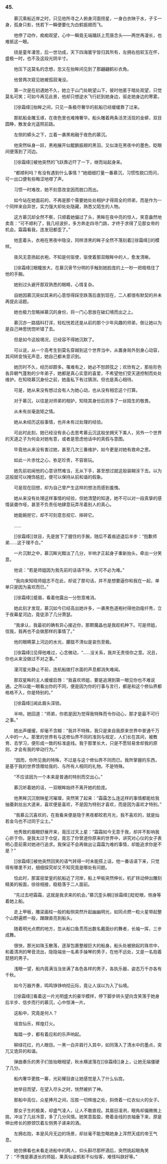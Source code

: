 ### 45.

　　慕沉乘船近岸之时，只见他所寻之人俯身河面捞星，一身白衣映于水，孑孓一身，孤身只影，恍若下一瞬便要化为白鹤振翅而飞。

　　他停了动作，痴痴观望，心中一瞬竟无端踊跃上荒唐念头——两世再漫长，也难抵这一眼。

　　绕是童年凄苦，后一世功成，天下四海寰宇皆归其所有，左拥右抱软玉在怀，盛极一时，也不及这段光阴半寸。

　　他压下这莫名的念想，忽又在抬眸间见到了那翩翩鹤衫衣角。

　　他曾两次窥见她被孤寂淹没。

　　第一次是在初遇她不久，她立于山门处眺望山下，彼时他匿于暗处观望，只觉莫名可笑；可如今再见此景，他却只想逆水飞行赶到她身边，驱走她身边的寒雾。

　　[[徐霜绛]]抬眸之间，只见一条极尽奢华的航船已经缓缓靠了过来。

　　那航船金雕玉琢，在夜色里也难掩奢华。船头雕着两条活灵活现的金蟒，双目圆睁，散发金光遥照前路。

　　左侧的蟒头之下，立着一袭黑袍融于夜色的慕沉。

　　他突然纵身一跃，黑袍展开似鲲鹏振翅的黑羽，又似泼在黑夜中的墨色，眨眼间便落到了河边。

　　[[徐霜绛]]被他突然的飞跃靠近吓了一下，继而站起身来。

　　“都顺利吗？有没有遇到什么事情？”她细细打量一番慕沉，习惯性脱口而问，可一出口便有些晦涩地噤了声。

　　习惯一时难改，她不刻意改变因而脱口而出。

　　如今站在她面前的，不再是那个需要她处处相护才得周全的师弟，而是作为一个同样来自异世，实力强大却处处隐藏，熟悉又陌生的人物。

　　这方慕沉却全然不察，只顺着她偏过了头，黑眸在夜中亮的惊人，笑意盎然地卖乖：“可不顺利了，我几经波折，多方奔走四寻门路，才终于求得了见那女帝的机会。霜霜看我，连发冠都歪了。”

　　他歪着头，衣袍在黑夜中隐没，同样漆黑的眸子全然不落刻着[[徐霜绛]]的模样。

　　夜风无意扬起衣袍，不知是何驱使，驱使着那双眼眸中的人，愈发清晰。

　　[[徐霜绛]]眼瞳放大，在慕沉骨节分明的手触到她脸庞的上一秒一把桎梏住了他的手腕。

　　她别过头避开那双熟悉的眼睛，心情复杂。

　　自她因慕沉突如其来的心意惊得踩空跌落后直到现在，二人都很有默契的并未再提此话题。

　　她也极力忽略掉慕沉的身份，将一门心思放在破幻境而出之上。

　　慕沉亦一路插科打诨，轻松恍若还是从前的那个少年风趣的师弟，倒让她以为是自己神思恍惚听错了去。

　　但是如今这般境况，已经容不得她沉默了。

　　可以说，从一个高考生到莫名穿越到这个世界当中，从置身局外到身心动容，其间转变悄无声息，她自己都未意识到。

　　她历时不久，经历却颇多。罹难有之，她必不恕顾弦之；欢欣有之，那些形色各异朝气蓬勃的少年弟子，她都是真心实意的喜爱，不希望他们受天道控制而处处维护。在知晓慕沉身份之前，她虽私下有过猜测，但也是真心相待。

　　可是，她从来没有想过会有人为她心动，也从没有相恋这个打算。

　　对于慕沉，以往是对师弟的相护，知晓其身份后则多了一丝陌生的敬畏。

　　从未有丝毫逾矩之情。

　　她从未经历这般事情，也并未有过处理的经验。

　　可此时此刻，她已经没有余心去思考慕云沉这般坐拥天下美人，另外一个世界的天道之子为何会对她有意，或者是思虑他话中的真假与意图。

　　毕竟他从来没有害过她，甚至几次三番维护，如今更是对她有救命之恩。

　　如此一片赤忱之心，弥足珍贵，不容亵玩。

　　她先前初闻他的心意讶然难当，无从下手，甚至想过就这般装糊涂下去。以为这般就可以掩饰尴尬，便可以保持从前和谐的假象。

　　可是现在回想，却为自己曾产生这样的想法而感到羞愧。

　　她从来没有处理这样事情的经验，但她清楚的知道，她不可以对一段真挚的感情装聋作哑，甚至不负责任地肆意玩弄吊着别人的真心。

　　她能婉拒它，却不可刻意忽视它、摔碎它。

　　……

　　[[徐霜绛]]敛目，先是放下了握住的手腕，随后不着痕迹退后半步：“抱歉师弟……这于理不合。”

　　一片沉默之中，慕沉眸光黯淡了几分，半响才正起身子重新抬头，牵出一分笑意。

　　他说：“若是师姐因为我先前的话语不快，大可不必为难。”

　　“我向来知晓师姐志不在此，却说了那句话，并不是想要逼你和我在一起，单单只是因为喜欢而已。”

　　[[徐霜绛]]蹙眉，看着他露出一分愁意难消。

　　她此刻才发现，慕沉如今已经高出她许多，一袭黑色道袍衬得他劲瘦纤秀，立于夜幕星河边，竟徒添了几分萧瑟。

　　“我承认，我最初的确有异心接近你，那颗魔晶也是我趁机种下。可是师姐，信我，我再也不会做那样的事情了。”

　　他的眼睛蒙上河边的水光，朦胧不清似是哀伤至极。

　　[[徐霜绛]]见得他难过，心念微动，“……没关系，我并无责怪你之意。况且，你也从来没做过不对之事。”

　　漫河星光静止不前，连航船拨打水面的声息都消失难闻。

　　那双星眸的主人缓缓启唇：“我喜欢师姐，要是追溯到第一眼见你也不难说通。之所以能一眼看出你的不同，便是因为你的行事与言行，都是和这个修仙界都格格不入，你是特别的。”

　　[[徐霜绛]]闻此眉头深锁。

　　半响，她回道：“师弟，你若是因为觉得我特殊而令你动心，那才是最不可行之事。”

　　她出声缓缓，却毫不含糊：“我并不特殊，我只是来自我原来世界中普通千万人中的一人。那里的世界有与这修仙界不同的准则与规定，人们长在其间，被教育、去学习，便形成一致的标准底线。我于那里长大，只是不愿轻易舍却我的原则，才会有我的举动行为。”

　　“因而，你所见我的特殊，不过是与这个修仙界不同而已。我所掌握的东西，是基于我的世界馈赠给我的、与所有人相同的礼物。不是特殊。

　　“不应该因为一个本来是普通的特别而交出心。”

　　慕沉听着她的话，一双眼眸始终不离开她的脸庞。

　　他黑眸沉沉倒映星河璀璨，突然笑了起来：“霜霜怎么连这样的事情都能给我抽蚕剥丝出大道来，喜欢便是喜欢，不是因为特别才喜欢，而是因为喜欢才特别。”

　　“我慕云沉喜欢的，在我看来便是隐于黑夜都皎若月光，我不喜欢的，就是灿若金乌也不过同于尘土。”

　　他秀致的眉眼舒展开来，竟压过天上星：“霜霜如今无意于我，却并不影响我心折于你。是我太过于仓促，竟忘了你曾道你原来的世界中，讲究对心仪的女子表明心意前需对她进行追求。我保证不会再做出让霜霜为难的事情，却能追求你是不是？”

　　[[徐霜绛]]被他突然回笑的语气转得一时未能搭上话，他一番话语下来，只觉得有哪里不对，细细探究却又不知究竟是哪处有问题。

　　恰此时，那富丽堂皇的航船近了河岸，船上甲板突然伸长，机扩转动伸出雕刻精美的板面，徐徐相接，稳稳落于二人面前。

　　“先过去吧霜霜，这就是我求来的机会。”慕沉歪头朝[[徐霜绛]]眨眨眼，侧身等着她上船。

　　走上甲板，雕梁画柱一般的船侧突然升起幽幽明光，如同点燃一粒火星带起整个山野遍燃一般，蹭蹭直亮到船头。

　　随着明光点燃的地方，忽从船口鱼贯而出数名戴面纱的舞者，长袖一挥，三步成舞。

　　很快，那光如珠玉散落，逐渐包裹整艘巨大的船身。船头处被掀起的珠帘中，和着清冽的琴音流出，隐隐端坐一名素手操琴的男子，在他不远处，又是一名抱着琵琶的男子。

　　浅眼一望，船内竟满当当坐满了各色各样的男子，各执乐器，姿态万千亦各有千秋。

　　如今万器齐奏，鸣鸣铮铮响彻云际，竟让人误以为入了仙境。

　　[[徐霜绛]]看着这一片光明盛大的豪华模样，停下脚步转头望向含笑落于她身后半步、信步而行的慕沉，心中惊涛一片。

　　这船中，究竟是何人？

　　瑶宫仙乐，辉煌灯火。

　　每踏一步，都有着应和的乐声响起。

　　柳绿花红，灼人眼目。一黑一白并肩行入其中，如同落入了清水中的墨点，突兀又诡异的和谐。

　　弹曲奏乐的男子们皆抬眼相望，秋水横波落在[[徐霜绛]]身上，让她无端僵硬了几分。

　　船内奢华更胜一筹，光彩耀目直让她感觉是入了什么仙宫。

　　她举目而望，在望入尽头之时，恍然被折了神。

　　那船中高位，众星捧月之间，压胜一切辉煌之处，斜倚着一红衣似火的女子。

　　那女子生的极美，却盛气凌人，让人不敢直视。其眉目凌冽，眼角却偏微微上挑，冲淡了几丝冷意，多了几分风情。她笑意盈盈，黹着金线的衣袖垂下来，原是伸出修长的脖颈饮着左侧男子递来的酒。

　　左拥右抱，本是风月无边的场景，却丝毫不能忽略她身上浑然天成的帝王气息。

　　她仿佛看也未看走进船中的两人，仰头斟尽那杯酒后，突然挑起眼角笑了：“不愧是慕道长的师姐，果真仙姿鹤影不似俗客，难怪叫朕好等。”